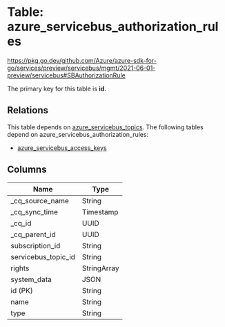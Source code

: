 # Table: azure_servicebus_authorization_rules

https://pkg.go.dev/github.com/Azure/azure-sdk-for-go/services/preview/servicebus/mgmt/2021-06-01-preview/servicebus#SBAuthorizationRule

The primary key for this table is **id**.

## Relations
This table depends on [azure_servicebus_topics](azure_servicebus_topics.md).
The following tables depend on azure_servicebus_authorization_rules:
  - [azure_servicebus_access_keys](azure_servicebus_access_keys.md)

## Columns
| Name          | Type          |
| ------------- | ------------- |
|_cq_source_name|String|
|_cq_sync_time|Timestamp|
|_cq_id|UUID|
|_cq_parent_id|UUID|
|subscription_id|String|
|servicebus_topic_id|String|
|rights|StringArray|
|system_data|JSON|
|id (PK)|String|
|name|String|
|type|String|